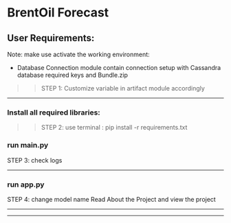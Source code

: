 # BrentOil Forecast

User Requirements:
-------
Note: make use activate the working environment:

* Database Connection module contain connection setup with Cassandra database required keys and Bundle.zip 
>> STEP 1:  Customize variable in artifact module accordingly
------------------------------
 
### Install all required libraries: 
>> STEP 2: use terminal : pip install -r requirements.txt

### run main.py
STEP 3: check logs

--------------------
### run app.py
STEP 4: change model name
Read About the Project and view the project

---------------------------


--------------------------